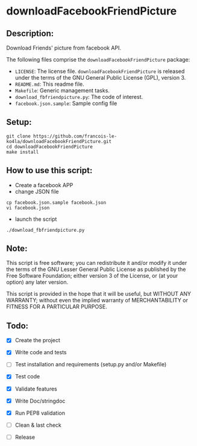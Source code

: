 # downloadFacebookFriendPicture
## Description:

Download Friends' picture from facebook API.

The following files comprise the `downloadFacebookFriendPicture` package:
* `LICENSE`: The license file. `downloadFacebookFriendPicture` is released
under the terms of the GNU General Public License (GPL), version 3.
* `README.md`: This readme file.
* `Makefile`: Generic management tasks.
* `download_fbfriendpicture.py`: The code of interest.
* `facebook.json.sample`: Sample config file

## Setup:
```shell
git clone https://github.com/francois-le-ko4la/downloadFacebookFriendPicture.git
cd downloadFacebookFriendPicture
make install
```

## How to use this script:

* Create a facebook APP
* change JSON file
```shell
cp facebook.json.sample facebook.json
vi facebook.json
```

* launch the script
```shell
./download_fbfriendpicture.py
```

## Note:

This script is free software; you can redistribute it and/or
modify it under the terms of the GNU Lesser General Public
License as published by the Free Software Foundation; either
version 3 of the License, or (at your option) any later version.

This script is provided in the hope that it will be useful,
but WITHOUT ANY WARRANTY; without even the implied warranty of
MERCHANTABILITY or FITNESS FOR A PARTICULAR PURPOSE.

## Todo:

- [X] Create the project
- [X] Write code and tests
- [ ] Test installation and requirements (setup.py and/or Makefile)
- [X] Test code
- [X] Validate features
- [X] Write Doc/stringdoc
- [X] Run PEP8 validation
- [ ] Clean & last check
- [ ] Release


